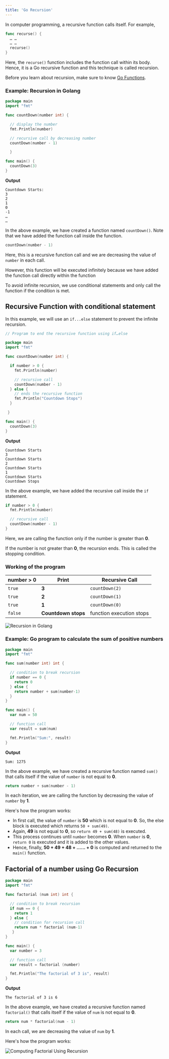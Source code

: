 ```yaml
---
title: 'Go Recursion'
---
```


In computer programming, a recursive function calls itself. For example,

```go
func recurse() {
  … …
  … …
  recurse()
}
```

Here, the `recurse()` function includes the function call within its body. Hence, it is a Go recursive function and this technique is called recursion.

Before you learn about recursion, make sure to know [Go Functions](./go-functions.md).

### Example: Recursion in Golang

```go
package main
import "fmt"

func countDown(number int) {

  // display the number
  fmt.Println(number)

  // recursive call by decreasing number
  countDown(number - 1)

  }

func main() {
  countDown(3)
}
```

**Output**

```text
Countdown Starts:
3
2
1
0
-1
…
…
```

In the above example, we have created a function named `countDown()`. Note that we have added the function call inside the function.

```go
countDown(number - 1)
```

Here, this is a recursive function call and we are decreasing the value of `number` in each call.

However, this function will be executed infinitely because we have added the function call directly within the function

To avoid infinite recursion, we use conditional statements and only call the function if the condition is met.

## Recursive Function with conditional statement

In this example, we will use an `if...else` statement to prevent the infinite recursion.

```go
// Program to end the recursive function using if…else

package main
import "fmt"

func countDown(number int) {

  if number > 0 {
    fmt.Println(number)

    // recursive call
    countDown(number - 1)
  } else {
    // ends the recursive function
    fmt.Println("Countdown Stops")
  }

 }

func main() {
  countDown(3)
}
```

**Output**

```text
Countdown Starts
3
Countdown Starts
2
Countdown Starts
1
Countdown Starts
Countdown Stops
```

In the above example, we have added the recursive call inside the `if` statement.

```go
if number > 0 {
  fmt.Println(number)

  // recursive call
  countDown(number - 1)
}
```

Here, we are calling the function only if the number is greater than **0**.

If the number is not greater than **0**, the recursion ends. This is called the stopping condition.

### Working of the program

| number > 0 | Print               | Recursive Call           |
| ---------- | ------------------- | ------------------------ |
| `true`     | **3**               | `countDown(2)`           |
| `true`     | **2**               | `countDown(1)`           |
| `true`     | **1**               | `countDown(0)`           |
| `false`    | **Countdown stops** | function execution stops |

![Recursion in Golang](/images/programming-language/go/functions/recursion/go-recursion-example.png)

### Example: Go program to calculate the sum of positive numbers

```go
package main
import "fmt"

func sum(number int) int {

  // condition to break recursion
  if number == 0 {
    return 0
  } else {
    return number + sum(number-1)
  }
}

func main() {
  var num = 50

  // function call
  var result = sum(num)

  fmt.Println("Sum:", result)
}
```

**Output**

```text
Sum: 1275
```

In the above example, we have created a recursive function named `sum()` that calls itself if the value of `number` is not equal to **0**.

```go
return number + sum(number - 1)
```

In each iteration, we are calling the function by decreasing the value of `number` by **1**.

Here's how the program works:

- In first call, the value of `number` is **50** which is not equal to **0**. So, the else block is executed which returns `50 + sum(49)`.
- Again, **49** is not equal to **0**, so `return 49 + sum(48)` is executed.
- This process continues until `number` becomes **0**. When `number` is **0**, `return 0` is executed and it is added to the other values.
- Hence, finally, **50 + 49 + 48 + ...... + 0** is computed and returned to the `main()` function.

## Factorial of a number using Go Recursion

```go
package main
import "fmt"

func factorial (num int) int {

  // condition to break recursion
  if num == 0 {
    return 1
  } else {
    // condition for recursion call
    return num * factorial (num-1)
   }
}

func main() {
  var number = 3

  // function call
  var result = factorial (number)

  fmt.Println("The factorial of 3 is", result)
}
```

**Output**

```text
The factorial of 3 is 6
```

In the above example, we have created a recursive function named `factorial()` that calls itself if the value of `num` is not equal to **0**.

```go
return num * factorial(num - 1)
```

In each call, we are decreasing the value of `num` by **1**.

Here's how the program works:

![Computing Factorial Using Recursion](/images/programming-language/go/functions/recursion/factorial-using-go-recursion.png)
